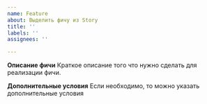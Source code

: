 ```yaml
---
name: Feature
about: Выделить фичу из Story
title: ''
labels: ''
assignees: ''

---
```


**Описание фичи**
Краткое описание того что нужно сделать для реализации фичи.

**Дополнительные условия**
Если необходимо, то можно указать дополнительные условия

